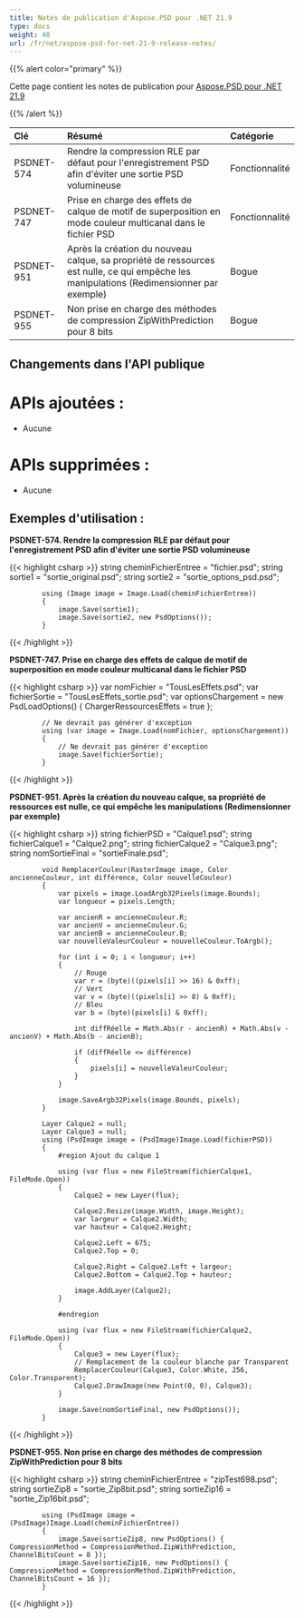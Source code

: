 ```yaml
---
title: Notes de publication d'Aspose.PSD pour .NET 21.9
type: docs
weight: 40
url: /fr/net/aspose-psd-for-net-21-9-release-notes/
---
```


{{% alert color="primary" %}}

Cette page contient les notes de publication pour [Aspose.PSD pour .NET 21.9](https://www.nuget.org/packages/Aspose.PSD/)

{{% /alert %}}

|**Clé**|**Résumé**|**Catégorie**|
| :- | :- | :- |
|PSDNET-574|Rendre la compression RLE par défaut pour l'enregistrement PSD afin d'éviter une sortie PSD volumineuse|Fonctionnalité|
|PSDNET-747|Prise en charge des effets de calque de motif de superposition en mode couleur multicanal dans le fichier PSD|Fonctionnalité|
|PSDNET-951|Après la création du nouveau calque, sa propriété de ressources est nulle, ce qui empêche les manipulations (Redimensionner par exemple)|Bogue|
|PSDNET-955|Non prise en charge des méthodes de compression ZipWithPrediction pour 8 bits|Bogue|

## **Changements dans l'API publique**
# **APIs ajoutées :**
- Aucune

# **APIs supprimées :**
- Aucune

## **Exemples d'utilisation :**

**PSDNET-574. Rendre la compression RLE par défaut pour l'enregistrement PSD afin d'éviter une sortie PSD volumineuse**

{{< highlight csharp >}}
            string cheminFichierEntree = "fichier.psd";
            string sortie1 = "sortie_original.psd";
            string sortie2 = "sortie_options_psd.psd";

            using (Image image = Image.Load(cheminFichierEntree))
            {
                image.Save(sortie1);
                image.Save(sortie2, new PsdOptions());
            }
{{< /highlight >}}

**PSDNET-747. Prise en charge des effets de calque de motif de superposition en mode couleur multicanal dans le fichier PSD**

{{< highlight csharp >}}
            var nomFichier = "TousLesEffets.psd";
            var fichierSortie = "TousLesEffets_sortie.psd";
            var optionsChargement = new PsdLoadOptions()
            {
                ChargerRessourcesEffets = true
            };

            // Ne devrait pas générer d'exception
            using (var image = Image.Load(nomFichier, optionsChargement))
            {
                // Ne devrait pas générer d'exception
                image.Save(fichierSortie);
            }
{{< /highlight >}}

**PSDNET-951. Après la création du nouveau calque, sa propriété de ressources est nulle, ce qui empêche les manipulations (Redimensionner par exemple)**

{{< highlight csharp >}}
            string fichierPSD = "Calque1.psd";
            string fichierCalque1 = "Calque2.png";
            string fichierCalque2 = "Calque3.png";
            string nomSortieFinal = "sortieFinale.psd";

            void RemplacerCouleur(RasterImage image, Color ancienneCouleur, int différence, Color nouvelleCouleur)
            {
                var pixels = image.LoadArgb32Pixels(image.Bounds);
                var longueur = pixels.Length;

                var ancienR = ancienneCouleur.R;
                var ancienV = ancienneCouleur.G;
                var ancienB = ancienneCouleur.B;
                var nouvelleValeurCouleur = nouvelleCouleur.ToArgb();

                for (int i = 0; i < longueur; i++)
                {
                    // Rouge
                    var r = (byte)((pixels[i] >> 16) & 0xff);
                    // Vert
                    var v = (byte)((pixels[i] >> 8) & 0xff);
                    // Bleu
                    var b = (byte)(pixels[i] & 0xff);

                    int diffRéelle = Math.Abs(r - ancienR) + Math.Abs(v - ancienV) + Math.Abs(b - ancienB);

                    if (diffRéelle <= différence)
                    {
                        pixels[i] = nouvelleValeurCouleur;
                    }
                }

                image.SaveArgb32Pixels(image.Bounds, pixels);
            }

            Layer Calque2 = null;
            Layer Calque3 = null;
            using (PsdImage image = (PsdImage)Image.Load(fichierPSD))
            {
                #region Ajout du calque 1

                using (var flux = new FileStream(fichierCalque1, FileMode.Open))
                {
                    Calque2 = new Layer(flux);

                    Calque2.Resize(image.Width, image.Height);
                    var largeur = Calque2.Width;
                    var hauteur = Calque2.Height;

                    Calque2.Left = 675;
                    Calque2.Top = 0;

                    Calque2.Right = Calque2.Left + largeur;
                    Calque2.Bottom = Calque2.Top + hauteur;

                    image.AddLayer(Calque2);
                }

                #endregion

                using (var flux = new FileStream(fichierCalque2, FileMode.Open))
                {
                    Calque3 = new Layer(flux);
                    // Remplacement de la couleur blanche par Transparent
                    RemplacerCouleur(Calque3, Color.White, 256, Color.Transparent);
                    Calque2.DrawImage(new Point(0, 0), Calque3);
                }

                image.Save(nomSortieFinal, new PsdOptions());
            }
{{< /highlight >}}

**PSDNET-955. Non prise en charge des méthodes de compression ZipWithPrediction pour 8 bits**

{{< highlight csharp >}}
            string cheminFichierEntree = "zipTest698.psd";
            string sortieZip8 = "sortie_Zip8bit.psd";
            string sortieZip16 = "sortie_Zip16bit.psd";

            using (PsdImage image = (PsdImage)Image.Load(cheminFichierEntree))
            {
                image.Save(sortieZip8, new PsdOptions() { CompressionMethod = CompressionMethod.ZipWithPrediction, ChannelBitsCount = 8 });
                image.Save(sortieZip16, new PsdOptions() { CompressionMethod = CompressionMethod.ZipWithPrediction, ChannelBitsCount = 16 });
            }
{{< /highlight >}}
